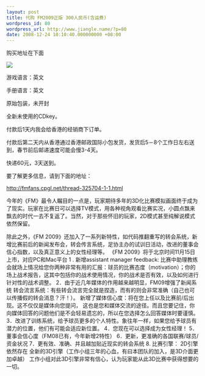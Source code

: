 ```yaml
---
layout: post
title: 代购 FM2009正版 300人民币(含运费)
wordpress_id: 80
wordpress_url: http://www.jiangle.name/?p=80
date: 2008-12-24 10:10:40.000000000 +08:00
---
```

购买地址在下面

<a href="http://item.taobao.com/auction/item_detail.jhtml?item_id=11ea280f6143f6a63fec2e845032aaaf&x_id=0db2"><img src="http://img.alipay.com/pimg/button_alipaybutton_w.gif"/></a>

游戏语言：英文

手册语言：英文

原始包装，未开封

全新未使用的CDkey。

付款后1天内我会给香港的经销商下订单。

付款后第二天内从香港通过香港邮政国际小包发货，发货后5－8个工作日左右送到，春节前后邮递速度可能会慢3-4天。

快递60元，3天送到。

要了解更多信息，请到下面的地址：

<a href="http://fmfans.cpgl.net/thread-325704-1-1.html">http://fmfans.cpgl.net/thread-325704-1-1.html</a>

今年的《FM》最令人瞩目的一点是，玩家期待多年的3D化比赛模拟画面终于成为了现实。玩家在比赛日可以选择TV模式，用各种视角观看比赛实况，小圆点飘来飘去的时代一去不复返了。当然，对于那些怀旧的玩家，2D模式甚至纯解说模式依然保留。

除此之外，《FM 2009》还加入了一系列新特性，如代码推翻重写的转会系统，新增比赛前后的新闻发布会，转会传言系统，足协主办的试训日活动，改进的董事会信心指数，以及真正意义上的女性经理等。
《FM 2009》将于北京时间11月15日上市，对应PC和Mac平台
1 . 新增assistant manager feedback:
比赛中助理教练会就场上情况给您你两种非常有用的汇报：球员的比赛态度（motivation）；你的场上战术报告，这其中包括你的战术使用情况，你的战术是否有效，以及如何进行针对性的战术调整。
2．由于近几年媒体的作用越来越明显，FM09增强了新闻系统
转会流言系统：有些转会流言完全就是捏造，而有的则会非常准确（自己也可以传播假的转会消息？汗！）。
新增了媒体信心度：将在您上任以及比赛前/后出现。这不仅仅是媒体向您提问， 这也是您和媒体交流的途径。而且您要记住，你向媒体回答的问题他们是不会轻易遗忘的，所以在您选择怎么回答媒体时要谨慎。
3．改进了训练系统，给予球员更多的个人特性。象往年一样，如果您给予球员有潜力的位置，他们有可能会适应新位置。
4．您现在可以选择成为女性经理！
5．董事会信心度（FM08已有，今年新增2特性）
6．更新，更准确的各国联赛/球员/资金状况
7．更有效、准确、并且越加贴近现实的转会系统
8. 比赛引擎：
2D引擎依然存在
全新的3D引擎（工作小组三年的心血，有曰本团队的加入，是3D介面更加卓越）
工作小组对此3D引擎非常有信心，认为玩家能从此3D比赛中获得想要的一切。

